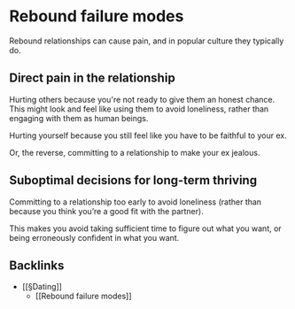 # Rebound failure modes
Rebound relationships can cause pain, and in popular culture they typically do.

## Direct pain in the relationship
Hurting others because you're not ready to give them an honest chance. This might look and feel like using them to avoid loneliness, rather than engaging with them as human beings.

Hurting yourself because you still feel like you have to be faithful to your ex.

Or, the reverse, committing to a relationship to make your ex jealous.

## Suboptimal decisions for long-term thriving
Committing to a relationship too early to avoid loneliness (rather than because you think you’re a good fit with the partner).

This makes you avoid taking sufficient time to figure out what you want, or being erroneously confident in what you want.

## Backlinks
* [[§Dating]]
	* [[Rebound failure modes]]

<!-- #p1 [[§Dating]] -->

<!-- {BearID:9D32BCA6-23B8-4091-BDFF-1E6AF9AEFCBA-21083-000005C088AE4E69} -->
